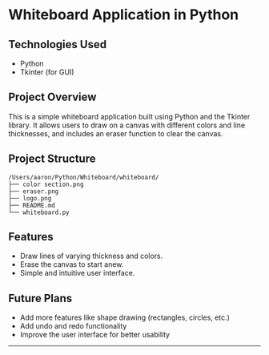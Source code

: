 # Whiteboard Application in Python

## Technologies Used
- Python
- Tkinter (for GUI)

## Project Overview
This is a simple whiteboard application built using Python and the Tkinter library. It allows users to draw on a canvas with different colors and line thicknesses, and includes an eraser function to clear the canvas.

## Project Structure
```
/Users/aaron/Python/Whiteboard/whiteboard/
├── color section.png
├── eraser.png
├── logo.png
├── README.md
└── whiteboard.py
```

## Features
- Draw lines of varying thickness and colors.
- Erase the canvas to start anew.
- Simple and intuitive user interface.

## Future Plans
- Add more features like shape drawing (rectangles, circles, etc.)
- Add undo and redo functionality
- Improve the user interface for better usability

---

